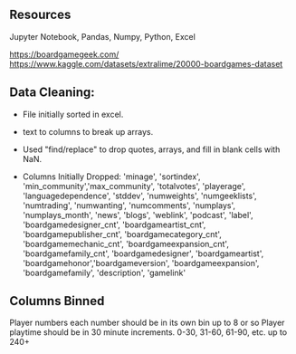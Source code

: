 ## Resources
Jupyter Notebook, Pandas, Numpy, Python, Excel

https://boardgamegeek.com/
https://www.kaggle.com/datasets/extralime/20000-boardgames-dataset

## Data Cleaning:
- File initially sorted in excel.  
- text to columns to break up arrays. 
- Used "find/replace" to drop quotes, arrays, and fill in blank cells with NaN.

- Columns Initially Dropped:
      'minage', 'sortindex', 'min_community','max_community', 'totalvotes', 'playerage', 'languagedependence',
       'stddev', 'numweights', 'numgeeklists', 'numtrading', 'numwanting', 'numcomments',
       'numplays', 'numplays_month', 'news', 'blogs', 'weblink',
       'podcast', 'label', 'boardgamedesigner_cnt', 'boardgameartist_cnt',
       'boardgamepublisher_cnt', 'boardgamecategory_cnt',
       'boardgamemechanic_cnt', 'boardgameexpansion_cnt',
        'boardgamefamily_cnt', 'boardgamedesigner',
       'boardgameartist', 'boardgamehonor','boardgameversion', 
       'boardgameexpansion', 'boardgamefamily', 'description', 'gamelink'
       
## Columns Binned
Player numbers each number should be in its own bin up to 8 or so
Player playtime should be in 30 minute increments. 0-30, 31-60, 61-90, etc. up to 240+
